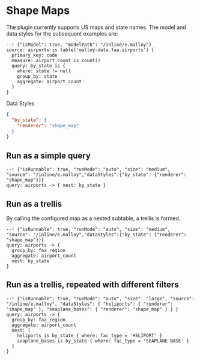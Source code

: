 
# Shape Maps

The plugin currently supports US maps and state names. The model and data styles for the subsequent examples are:

```malloy
--! {"isModel": true, "modelPath": "/inline/e.malloy"}
source: airports is table('malloy-data.faa.airports') {
  primary_key: code
  measure: airport_count is count()
  query: by_state is {
    where: state != null
    group_by: state
    aggregate: airport_count
  }
}
```

Data Styles
```json
{
  "by_state": {
    "renderer": "shape_map"
  }
}
```

## Run as a simple query

```malloy
--! {"isRunnable": true, "runMode": "auto", "size": "medium", "source": "/inline/e.malloy","dataStyles":{"by_state": {"renderer": "shape_map"}}}
query: airports -> { nest: by_state }
```


## Run as a trellis
By calling the configured map as a nested subtable, a trellis is formed.


```malloy
--! {"isRunnable": true, "runMode": "auto", "size": "medium", "source": "/inline/e.malloy","dataStyles":{"by_state": {"renderer": "shape_map"}}}
query: airports -> {
  group_by: faa_region
  aggregate: airport_count
  nest: by_state
}
```

## Run as a trellis, repeated with different filters

```malloy
--! {"isRunnable": true, "runMode": "auto", "size": "large", "source": "/inline/e.malloy", "dataStyles": { "heliports": { "renderer": "shape_map" }, "seaplane_bases": { "renderer": "shape_map" } } }
query: airports -> {
  group_by: faa_region
  aggregate: airport_count
  nest: [
    heliports is by_state { where: fac_type = 'HELIPORT' }
    seaplane_bases is by_state { where: fac_type = 'SEAPLANE BASE' }
  ]
}
```